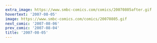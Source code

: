 ```yaml
---
extra_image: https://www.smbc-comics.com/comics/20070805after.gif
hovertext: '2007-08-05'
image: https://www.smbc-comics.com/comics/20070805.gif
next_comic: '2007-08-06'
prev_comic: '2007-08-04'
title: '2007-08-05'
---
```


